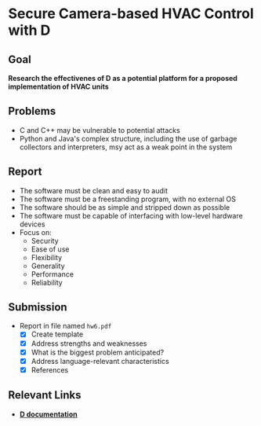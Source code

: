 # Secure Camera-based HVAC Control with D

## Goal

**Research the effectivenes of D as a potential platform for a proposed implementation of HVAC units**

## Problems

- C and C++ may be vulnerable to potential attacks
- Python and Java's complex structure, including the use of garbage collectors and interpreters, msy act as a weak point in the system

## Report

- The software must be clean and easy to audit
- The software must be a freestanding program, with no external OS
- The software should be as simple and stripped down as possible
- The software must be capable of interfacing with low-level hardware devices
- Focus on:
  - Security
  - Ease of use
  - Flexibility
  - Generality
  - Performance
  - Reliability

## Submission

- Report in file named `hw6.pdf`
  - [x] Create template
  - [x] Address strengths and weaknesses
  - [x] What is the biggest problem anticipated?
  - [x] Address language-relevant characteristics
  - [x] References

## Relevant Links

- **[D documentation](https://dlang.org/documentation.html)**


